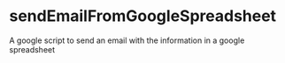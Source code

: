 # sendEmailFromGoogleSpreadsheet
A google script to send an email with the information in a google spreadsheet
